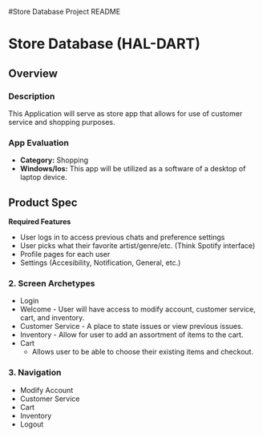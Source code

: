 #Store Database Project README

# Store Database (HAL-DART)



## Overview
### Description
This Application will serve as store app that allows for use of customer service and shopping purposes.

### App Evaluation
- **Category:** Shopping
- **Windows/Ios:** This app will be utilized as a software of a desktop of laptop device.
## Product Spec

**Required Features**

* User logs in to access previous chats and preference settings
* User picks what their favorite artist/genre/etc. (Think Spotify interface)
* Profile pages for each user
* Settings (Accesibility, Notification, General, etc.)


### 2. Screen Archetypes

* Login 
* Welcome - User will have access to modify account, customer service, cart, and inventory.
* Customer Service - A place to state issues or view previous issues.
* Inventory - Allow for user to add an assortment of items to the cart. 
* Cart
   * Allows user to be able to choose their existing items and checkout.

### 3. Navigation

* Modify Account
* Customer Service
* Cart
* Inventory
* Logout

